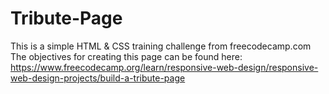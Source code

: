 # Tribute-Page
This is a simple HTML & CSS training challenge from freecodecamp.com
The objectives for creating this page can be found here: https://www.freecodecamp.org/learn/responsive-web-design/responsive-web-design-projects/build-a-tribute-page
